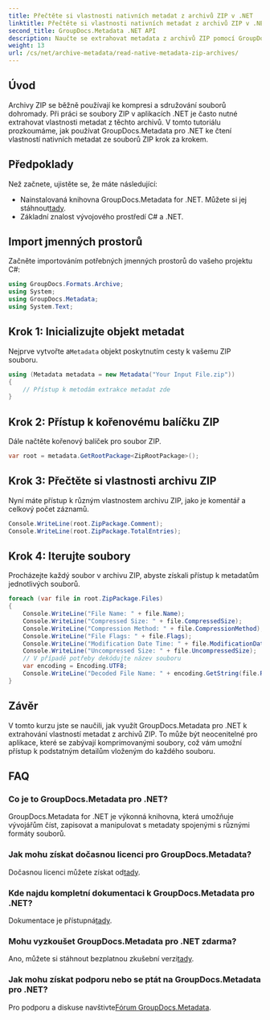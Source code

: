 ```yaml
---
title: Přečtěte si vlastnosti nativních metadat z archivů ZIP v .NET
linktitle: Přečtěte si vlastnosti nativních metadat z archivů ZIP v .NET
second_title: GroupDocs.Metadata .NET API
description: Naučte se extrahovat metadata z archivů ZIP pomocí GroupDocs.Metadata pro .NET. Prozkoumejte podrobné pokyny pro čtení nativních vlastností.
weight: 13
url: /cs/net/archive-metadata/read-native-metadata-zip-archives/
---
```

## Úvod
Archivy ZIP se běžně používají ke kompresi a sdružování souborů dohromady. Při práci se soubory ZIP v aplikacích .NET je často nutné extrahovat vlastnosti metadat z těchto archivů. V tomto tutoriálu prozkoumáme, jak používat GroupDocs.Metadata pro .NET ke čtení vlastností nativních metadat ze souborů ZIP krok za krokem.
## Předpoklady
Než začnete, ujistěte se, že máte následující:
- Nainstalovaná knihovna GroupDocs.Metadata for .NET. Můžete si jej stáhnout[tady](https://releases.groupdocs.com/metadata/net/).
- Základní znalost vývojového prostředí C# a .NET.

## Import jmenných prostorů
Začněte importováním potřebných jmenných prostorů do vašeho projektu C#:
```csharp
using GroupDocs.Formats.Archive;
using System;
using GroupDocs.Metadata;
using System.Text;
```
## Krok 1: Inicializujte objekt metadat
 Nejprve vytvořte a`Metadata` objekt poskytnutím cesty k vašemu ZIP souboru.
```csharp
using (Metadata metadata = new Metadata("Your Input File.zip"))
{
    // Přístup k metodám extrakce metadat zde
}
```
## Krok 2: Přístup k kořenovému balíčku ZIP
Dále načtěte kořenový balíček pro soubor ZIP.
```csharp
var root = metadata.GetRootPackage<ZipRootPackage>();
```
## Krok 3: Přečtěte si vlastnosti archivu ZIP
Nyní máte přístup k různým vlastnostem archivu ZIP, jako je komentář a celkový počet záznamů.
```csharp
Console.WriteLine(root.ZipPackage.Comment);
Console.WriteLine(root.ZipPackage.TotalEntries);
```
## Krok 4: Iterujte soubory
Procházejte každý soubor v archivu ZIP, abyste získali přístup k metadatům jednotlivých souborů.
```csharp
foreach (var file in root.ZipPackage.Files)
{
    Console.WriteLine("File Name: " + file.Name);
    Console.WriteLine("Compressed Size: " + file.CompressedSize);
    Console.WriteLine("Compression Method: " + file.CompressionMethod);
    Console.WriteLine("File Flags: " + file.Flags);
    Console.WriteLine("Modification Date Time: " + file.ModificationDateTime);
    Console.WriteLine("Uncompressed Size: " + file.UncompressedSize);
    // V případě potřeby dekódujte název souboru
    var encoding = Encoding.UTF8;
    Console.WriteLine("Decoded File Name: " + encoding.GetString(file.RawName));
}
```

## Závěr
V tomto kurzu jste se naučili, jak využít GroupDocs.Metadata pro .NET k extrahování vlastností metadat z archivů ZIP. To může být neocenitelné pro aplikace, které se zabývají komprimovanými soubory, což vám umožní přístup k podstatným detailům vloženým do každého souboru.

## FAQ
### Co je to GroupDocs.Metadata pro .NET?
GroupDocs.Metadata for .NET je výkonná knihovna, která umožňuje vývojářům číst, zapisovat a manipulovat s metadaty spojenými s různými formáty souborů.
### Jak mohu získat dočasnou licenci pro GroupDocs.Metadata?
 Dočasnou licenci můžete získat od[tady](https://purchase.groupdocs.com/temporary-license/).
### Kde najdu kompletní dokumentaci k GroupDocs.Metadata pro .NET?
 Dokumentace je přístupná[tady](https://tutorials.groupdocs.com/metadata/net/).
### Mohu vyzkoušet GroupDocs.Metadata pro .NET zdarma?
 Ano, můžete si stáhnout bezplatnou zkušební verzi[tady](https://releases.groupdocs.com/).
### Jak mohu získat podporu nebo se ptát na GroupDocs.Metadata pro .NET?
 Pro podporu a diskuse navštivte[Fórum GroupDocs.Metadata](https://forum.groupdocs.com/c/metadata/14).